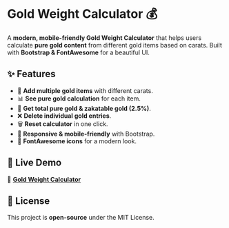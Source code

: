 # Gold Weight Calculator 💰

A **modern, mobile-friendly Gold Weight Calculator** that helps users calculate **pure gold content** from different gold items based on carats. Built with **Bootstrap & FontAwesome** for a beautiful UI.

## ✨ Features
- 📌 **Add multiple gold items** with different carats.
- 📊 **See pure gold calculation** for each item.
- 🔢 **Get total pure gold & zakatable gold (2.5%)**.
- ❌ **Delete individual gold entries**.
- 🗑️ **Reset calculator** in one click.
- 📱 **Responsive & mobile-friendly** with Bootstrap.
- 💎 **FontAwesome icons** for a modern look.

## 🚀 Live Demo
🔗 **[Gold Weight Calculator](https://emonbhuiyan.github.io/Gold-Weight-Calculator/)**

## 📜 License
This project is **open-source** under the MIT License.
